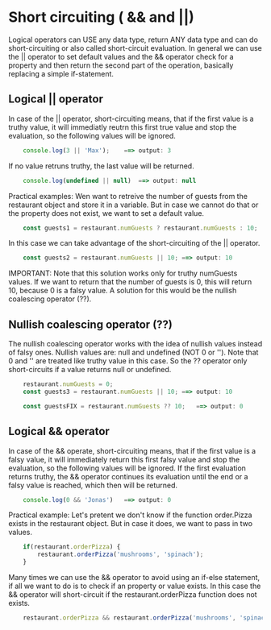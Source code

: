 # Short circuiting ( && and ||)

Logical operators can USE any data type, return ANY data type and can do short-circuiting or also called short-circuit evaluation.
In general we can use the || operator to set default values and the && operator check for a property and then return the second part of the operation, basically replacing a simple if-statement.

## Logical || operator

In case of the || operator, short-circuiting means, that if the first value is a truthy value, it will immediatly reutrn this first true value and stop the evaluation, so the following values will be ignored.
```js
	console.log(3 || 'Max');	==> output: 3
```
If no value retruns truthy, the last value will be returned.
```js
	console.log(undefined || null)	==> output: null
```
Practical examples:
Wen want to retreive the number of guests from the restaurant object and store it in a variable. But in case we cannot do that or the property does not exist, we want to set a default value.
```js
	const guests1 = restaurant.numGuests ? restaurant.numGuests : 10;	==> output: 10
```
In this case we can take advantage of the short-circuiting of the || operator.
```js
	const guests2 = restaurant.numGuests || 10;	==> output: 10
```
IMPORTANT: Note that this solution works only for truthy numGuests values. If we want to return that the number of guests is 0, this will return 10, because 0 is a falsy value. A solution for this would be the nullish coalescing operator (??).

## Nullish coalescing operator (??)

The nullish coalescing operator works with the idea of nullish values instead of falsy ones. Nullish values are: null and undefined (NOT 0 or ''). Note that 0 and '' are treated like truthy value in this case. So the ?? operator only short-circuits if a value returns null or undefined.
```js
	restaurant.numGuests = 0;
	const guests3 = restaurant.numGuests || 10;	==> output: 10

	const guestsFIX = restaurant.numGuests ?? 10;	==> output: 0
```

## Logical && operator

In case of the && operate, short-circuiting means, that if the first value is a falsy value, it will immediately return this first falsy value and stop the evaluation, so the following values will be ignored. If the first evaluation returns truthy, the && operator continues its evaluation until the end or a falsy value is reached, which then will be returned.
```js
	console.log(0 && 'Jonas')	==> output: 0
```
Practical example:
Let's pretent we don't know if the function order.Pizza exists in the restaurant object. But in case it does, we want to pass in two values.
```js
	if(restaurant.orderPizza) {
		restaurant.orderPizza('mushrooms', 'spinach');
	}
```
Many times we can use the && operator to avoid using an if-else statement, if all we want to do is to check if an property or value exists.
In this case the && operator will short-circuit if the restaurant.orderPizza function does not exists.
```js
	restaurant.orderPizza && restaurant.orderPizza('mushrooms', 'spinach');
```